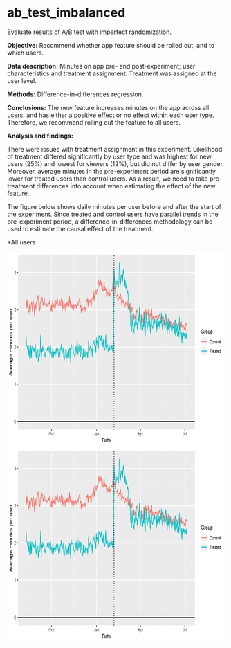 # ab_test_imbalanced

Evaluate results of A/B test with imperfect randomization.  

**Objective:** Recommend whether app feature should be rolled out, and to which users.

**Data description:** Minutes on app pre- and post-experiment; user characteristics and treatment assignment. Treatment was assigned at the user level.

**Methods:** Difference-in-differences regression.

**Conclusions:** The new feature increases minutes on the app across all users, and has either a positive effect or no effect within each user type. Therefore, we recommend rolling out the feature to all users.    

**Analysis and findings:** 

There were issues with treatment assignment in this experiment. Likelihood of treatment differed significantly by user type and was highest for new users (25%) and lowest for viewers (12%), but did not differ by user gender. Moreover, average minutes in the pre-experiment period are significantly lower for treated users than control users. As a result, we need to take pre-treatment differences into account when estimating the effect of the new feature. 

The figure below shows daily minutes per user before and after the start of the experiment. Since treated and control users have parallel trends in the pre-experiment period, a difference-in-differences methodology can be used to estimate the causal effect of the treatment. 

*All users 

<img src="https://github.com/AidanMK/ab_test_imbalanced/blob/master/plots/trends_all.png" width="600" height="450">



<img src="https://github.com/AidanMK/ab_test_imbalanced/blob/master/plots/trends_all.png" width="600" height="450">

